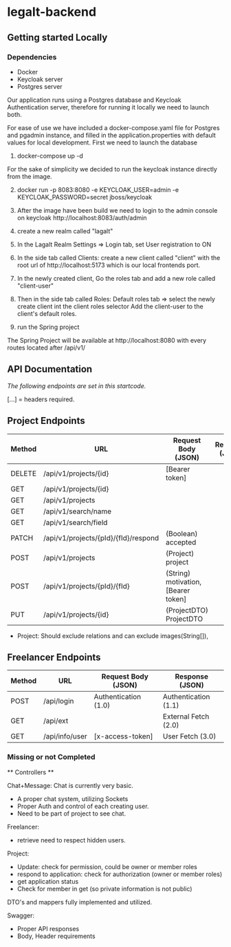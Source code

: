 # legalt-backend





## Getting started Locally

### Dependencies
-  Docker
  - Keycloak server
  - Postgres server

Our application runs using a Postgres database and Keycloak Authentication server,
therefore for running it locally we need to launch both.

For ease of use we have included a docker-compose.yaml file for Postgres and pgadmin instance,
and filled in the application.properties with default values for local development.
First we need to launch the database
1. docker-compose up -d

For the sake of simplicity we decided to run the keycloak instance directly from the image.

2. docker run -p 8083:8080 -e KEYCLOAK_USER=admin -e KEYCLOAK_PASSWORD=secret jboss/keycloak

3. After the image have been build we need to login to the admin console on keycloak
    http://localhost:8083/auth/admin

4. create a new realm called "lagalt"

5. In the Lagalt Realm Settings => Login tab, set User registration to ON

5. In the side tab called Clients: create a new client called "client" with the root url of http://localhost:5173
    which is our local frontends port. 

6. In the newly created client, Go the roles tab and add a new role called "client-user"

7. Then in the side tab called Roles: Default roles tab => select the newly create client int the client roles selector
    Add the client-user to the client's default roles.

8. run the Spring project

The Spring Project will be available at http://localhost:8080 
with every routes located after /api/v1/


## API Documentation
*The following endpoints are set in this startcode.*

[...] = headers required.

## Project Endpoints
| Method | URL                                  | Request Body (JSON)                 | Response (JSON) | 
|--------|--------------------------------------|-------------------------------------|-----------------|
| DELETE | /api/v1/projects/{id}                | [Bearer token]                      |                 | 
| GET    | /api/v1/projects/{id}                |                                     |                 | 
| GET    | /api/v1/projects                     |                                     |                 | 
| GET    | /api/v1/search/name                  |                                     |                 | 
| GET    | /api/v1/search/field                 |                                     |                 | 
| PATCH  | /api/v1/projects/{pId}/{fId}/respond | (Boolean) accepted                  |                 | 
| POST   | /api/v1/projects                     | (Project) project                   |                 |
| POST   | /api/v1/projects/{pId}/{fId}         | (String) motivation, [Bearer token] |                 | 
| PUT    | /api/v1/projects/{id}                | (ProjectDTO) ProjectDTO             |                 | 

* Project: Should exclude relations and can exclude images(String[]),

## Freelancer Endpoints
| Method | URL              | Request Body (JSON)     | Response (JSON)          | 
|--------|------------------|-------------------------|--------------------------|
| POST   | /api/login       | Authentication (1.0)    | Authentication (1.1)     | 
| GET    | /api/ext         |                         | External Fetch (2.0)     | 
| GET    | /api/info/user   | [x-access-token]        | User Fetch  (3.0)        | 



### Missing or not Completed

** Controllers **

Chat+Message:
Chat is currently very basic.
- A proper chat system, utilizing Sockets
- Proper Auth and control of each creating user.
- Need to be part of project to see chat.

Freelancer:
- retrieve need to respect hidden users.

Project:
- Update: check for permission, could be owner or member roles
- respond to application: check for authorization (owner or member roles)
- get application status
- Check for member in get (so private information is not public)


DTO's and mappers fully implemented and utilized.

Swagger:
- Proper API responses
- Body, Header requirements
